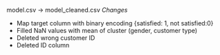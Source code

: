 model.csv -> model_cleaned.csv
*Changes*
* Map target column with binary encoding {satisfied: 1, not satisfied:0}
* Filled NaN values with mean of cluster (gender, customer type)
* Deleted wrong customer ID
* Deleted ID column
